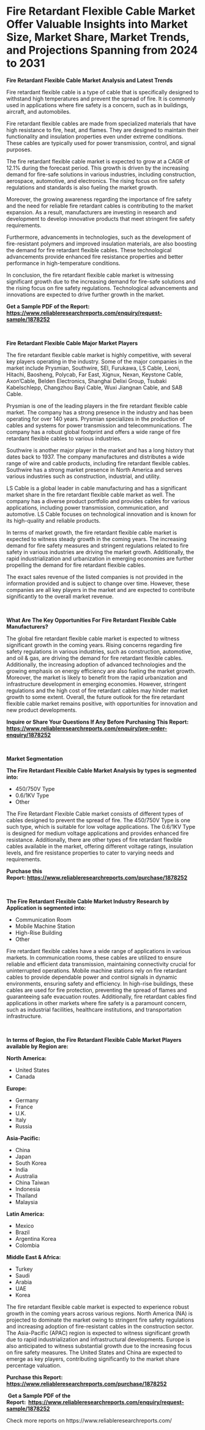 <p><h1>Fire Retardant Flexible Cable Market Offer Valuable Insights into Market Size, Market Share, Market Trends, and Projections Spanning from 2024 to 2031</h1></p><p><strong>Fire Retardant Flexible Cable Market Analysis and Latest Trends</strong></p>
<p><p>Fire retardant flexible cable is a type of cable that is specifically designed to withstand high temperatures and prevent the spread of fire. It is commonly used in applications where fire safety is a concern, such as in buildings, aircraft, and automobiles.</p><p>Fire retardant flexible cables are made from specialized materials that have high resistance to fire, heat, and flames. They are designed to maintain their functionality and insulation properties even under extreme conditions. These cables are typically used for power transmission, control, and signal purposes.</p><p>The fire retardant flexible cable market is expected to grow at a CAGR of 12.1% during the forecast period. This growth is driven by the increasing demand for fire-safe solutions in various industries, including construction, aerospace, automotive, and electronics. The rising focus on fire safety regulations and standards is also fueling the market growth.</p><p>Moreover, the growing awareness regarding the importance of fire safety and the need for reliable fire retardant cables is contributing to the market expansion. As a result, manufacturers are investing in research and development to develop innovative products that meet stringent fire safety requirements.</p><p>Furthermore, advancements in technologies, such as the development of fire-resistant polymers and improved insulation materials, are also boosting the demand for fire retardant flexible cables. These technological advancements provide enhanced fire resistance properties and better performance in high-temperature conditions.</p><p>In conclusion, the fire retardant flexible cable market is witnessing significant growth due to the increasing demand for fire-safe solutions and the rising focus on fire safety regulations. Technological advancements and innovations are expected to drive further growth in the market.</p></p>
<p><strong>Get a Sample PDF of the Report:&nbsp; <a href="https://www.reliableresearchreports.com/enquiry/request-sample/1878252">https://www.reliableresearchreports.com/enquiry/request-sample/1878252</a></strong></p>
<p>&nbsp;</p>
<p><strong>Fire Retardant Flexible Cable Major Market Players</strong></p>
<p><p>The fire retardant flexible cable market is highly competitive, with several key players operating in the industry. Some of the major companies in the market include Prysmian, Southwire, SEI, Furukawa, LS Cable, Leoni, Hitachi, Baosheng, Polycab, Far East, Xignux, Nexan, Keystone Cable, Axon’Cable, Belden Electronics, Shanghai Delixi Group, Tsubaki Kabelschlepp, Changzhou Bayi Cable, Wuxi Jiangnan Cable, and SAB Cable. </p><p>Prysmian is one of the leading players in the fire retardant flexible cable market. The company has a strong presence in the industry and has been operating for over 140 years. Prysmian specializes in the production of cables and systems for power transmission and telecommunications. The company has a robust global footprint and offers a wide range of fire retardant flexible cables to various industries. </p><p>Southwire is another major player in the market and has a long history that dates back to 1937. The company manufactures and distributes a wide range of wire and cable products, including fire retardant flexible cables. Southwire has a strong market presence in North America and serves various industries such as construction, industrial, and utility.</p><p>LS Cable is a global leader in cable manufacturing and has a significant market share in the fire retardant flexible cable market as well. The company has a diverse product portfolio and provides cables for various applications, including power transmission, communication, and automotive. LS Cable focuses on technological innovation and is known for its high-quality and reliable products.</p><p>In terms of market growth, the fire retardant flexible cable market is expected to witness steady growth in the coming years. The increasing demand for fire safety measures and stringent regulations related to fire safety in various industries are driving the market growth. Additionally, the rapid industrialization and urbanization in emerging economies are further propelling the demand for fire retardant flexible cables.</p><p>The exact sales revenue of the listed companies is not provided in the information provided and is subject to change over time. However, these companies are all key players in the market and are expected to contribute significantly to the overall market revenue.</p></p>
<p>&nbsp;</p>
<p><strong>What Are The Key Opportunities For Fire Retardant Flexible Cable Manufacturers?</strong></p>
<p><p>The global fire retardant flexible cable market is expected to witness significant growth in the coming years. Rising concerns regarding fire safety regulations in various industries, such as construction, automotive, and oil & gas, are driving the demand for fire retardant flexible cables. Additionally, the increasing adoption of advanced technologies and the growing emphasis on energy efficiency are also fueling the market growth. Moreover, the market is likely to benefit from the rapid urbanization and infrastructure development in emerging economies. However, stringent regulations and the high cost of fire retardant cables may hinder market growth to some extent. Overall, the future outlook for the fire retardant flexible cable market remains positive, with opportunities for innovation and new product developments.</p></p>
<p><strong>Inquire or Share Your Questions If Any Before Purchasing This Report: <a href="https://www.reliableresearchreports.com/enquiry/pre-order-enquiry/1878252">https://www.reliableresearchreports.com/enquiry/pre-order-enquiry/1878252</a></strong></p>
<p>&nbsp;</p>
<p><strong>Market Segmentation</strong></p>
<p><strong>The Fire Retardant Flexible Cable Market Analysis by types is segmented into:</strong></p>
<p><ul><li>450/750V Type</li><li>0.6/1KV Type</li><li>Other</li></ul></p>
<p><p>The Fire Retardant Flexible Cable market consists of different types of cables designed to prevent the spread of fire. The 450/750V Type is one such type, which is suitable for low voltage applications. The 0.6/1KV Type is designed for medium voltage applications and provides enhanced fire resistance. Additionally, there are other types of fire retardant flexible cables available in the market, offering different voltage ratings, insulation levels, and fire resistance properties to cater to varying needs and requirements.</p></p>
<p><strong>Purchase this Report:&nbsp;<a href="https://www.reliableresearchreports.com/purchase/1878252">https://www.reliableresearchreports.com/purchase/1878252</a></strong></p>
<p>&nbsp;</p>
<p><strong>The Fire Retardant Flexible Cable Market Industry Research by Application is segmented into:</strong></p>
<p><ul><li>Communication Room</li><li>Mobile Machine Station</li><li>High-Rise Building</li><li>Other</li></ul></p>
<p><p>Fire retardant flexible cables have a wide range of applications in various markets. In communication rooms, these cables are utilized to ensure reliable and efficient data transmission, maintaining connectivity crucial for uninterrupted operations. Mobile machine stations rely on fire retardant cables to provide dependable power and control signals in dynamic environments, ensuring safety and efficiency. In high-rise buildings, these cables are used for fire protection, preventing the spread of flames and guaranteeing safe evacuation routes. Additionally, fire retardant cables find applications in other markets where fire safety is a paramount concern, such as industrial facilities, healthcare institutions, and transportation infrastructure.</p></p>
<p>&nbsp;</p>
<p><strong>In terms of Region, the Fire Retardant Flexible Cable Market Players available by Region are:</strong></p>
<p>
    <p> <strong> North America: </strong>
        <ul>
            <li>United States</li>
            <li>Canada</li>
        </ul>
        </p> 
    <p> <strong> Europe: </strong>
        <ul>
            <li>Germany</li>
            <li>France</li>
            <li>U.K.</li>
            <li>Italy</li>
            <li>Russia</li>
        </ul>
        </p> 
    <p> <strong> Asia-Pacific: </strong>
        <ul>
            <li>China</li>
            <li>Japan</li>
            <li>South Korea</li>
            <li>India</li>
            <li>Australia</li>
            <li>China Taiwan</li>
            <li>Indonesia</li>
            <li>Thailand</li>
            <li>Malaysia</li>
        </ul>
        </p> 
    <p> <strong> Latin America: </strong>
        <ul>
            <li>Mexico</li>
            <li>Brazil</li>
            <li>Argentina Korea</li>
            <li>Colombia</li>
        </ul>
        </p> 
    <p> <strong> Middle East & Africa: </strong>
        <ul>
            <li>Turkey</li>
            <li>Saudi</li>
            <li>Arabia</li>
            <li>UAE</li>
            <li>Korea</li>
        </ul>
    </p>
    </p>
<p><p>The fire retardant flexible cable market is expected to experience robust growth in the coming years across various regions. North America (NA) is projected to dominate the market owing to stringent fire safety regulations and increasing adoption of fire-resistant cables in the construction sector. The Asia-Pacific (APAC) region is expected to witness significant growth due to rapid industrialization and infrastructural developments. Europe is also anticipated to witness substantial growth due to the increasing focus on fire safety measures. The United States and China are expected to emerge as key players, contributing significantly to the market share percentage valuation.</p></p>
<p><strong>Purchase this Report: <a href="https://www.reliableresearchreports.com/purchase/1878252">https://www.reliableresearchreports.com/purchase/1878252</a></strong></p>
<p>&nbsp;<strong>Get a Sample PDF of the Report:&nbsp;&nbsp;<a href="https://www.reliableresearchreports.com/enquiry/request-sample/1878252">https://www.reliableresearchreports.com/enquiry/request-sample/1878252</a></strong></p>
<p><strong></strong></p>
<p>Check more reports on https://www.reliableresearchreports.com/</p>